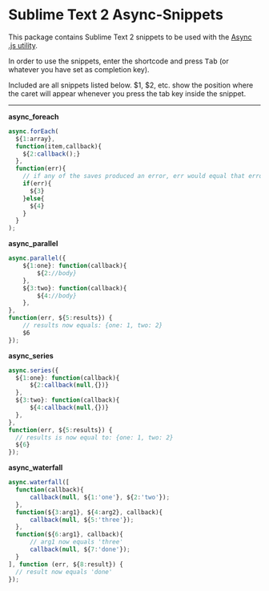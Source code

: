 # Sublime Text 2 Async-Snippets

This package contains Sublime Text 2 snippets to be used with the [Async .js utility](https://github.com/caolan/async).

In order to use the snippets, enter the shortcode and press <kbd>Tab</kbd> (or whatever you have set as completion key).

Included are all snippets listed below. $1, $2, etc. show the position where the caret will appear whenever you press the tab key inside the snippet.

---

__async_foreach__

```js
async.forEach(
  ${1:array}, 
  function(item,callback){
    ${2:callback();}
  }, 
  function(err){
    // if any of the saves produced an error, err would equal that error
    if(err){
      ${3}
    }else{
      ${4}
    }
  }
);
```

__async_parallel__

```js
async.parallel({
    ${1:one}: function(callback){
        ${2://body}
    },
    ${3:two}: function(callback){
        ${4://body}
    },
},
function(err, ${5:results}) {
    // results now equals: {one: 1, two: 2}
    $6
});
```

__async_series__

```js
async.series({
  ${1:one}: function(callback){
      ${2:callback(null,{})}
  },
  ${3:two}: function(callback){
      ${4:callback(null,{})}
  },
},
function(err, ${5:results}) {
  // results is now equal to: {one: 1, two: 2}
  ${6}
});
```

__async_waterfall__

```js
async.waterfall([
  function(callback){
      callback(null, ${1:'one'}, ${2:'two'});
  },
  function(${3:arg1}, ${4:arg2}, callback){
      callback(null, ${5:'three'});
  },
  function(${6:arg1}, callback){
      // arg1 now equals 'three'
      callback(null, ${7:'done'});
  }
], function (err, ${8:result}) {
  // result now equals 'done'    
});
```
